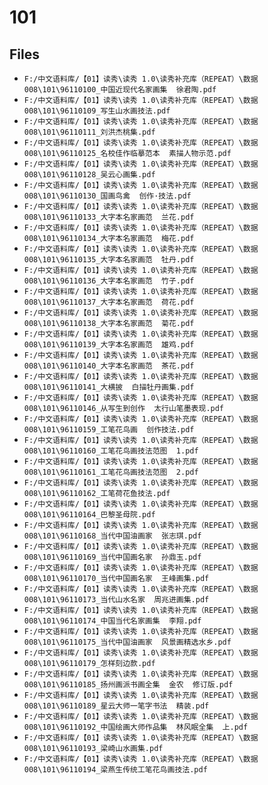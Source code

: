 # 101

## Files

- `F:/中文语料库/【01】读秀\读秀 1.0\读秀补充库（REPEAT）\数据008\101\96110100_中国近现代名家画集  徐君陶.pdf`
- `F:/中文语料库/【01】读秀\读秀 1.0\读秀补充库（REPEAT）\数据008\101\96110109_写生山水画技法.pdf`
- `F:/中文语料库/【01】读秀\读秀 1.0\读秀补充库（REPEAT）\数据008\101\96110111_刘洪杰桃集.pdf`
- `F:/中文语料库/【01】读秀\读秀 1.0\读秀补充库（REPEAT）\数据008\101\96110125_名校佳作临摹范本  素描人物示范.pdf`
- `F:/中文语料库/【01】读秀\读秀 1.0\读秀补充库（REPEAT）\数据008\101\96110128_吴云心画集.pdf`
- `F:/中文语料库/【01】读秀\读秀 1.0\读秀补充库（REPEAT）\数据008\101\96110130_国画鸟禽  创作·技法.pdf`
- `F:/中文语料库/【01】读秀\读秀 1.0\读秀补充库（REPEAT）\数据008\101\96110133_大字本名家画范  兰花.pdf`
- `F:/中文语料库/【01】读秀\读秀 1.0\读秀补充库（REPEAT）\数据008\101\96110134_大字本名家画范  梅花.pdf`
- `F:/中文语料库/【01】读秀\读秀 1.0\读秀补充库（REPEAT）\数据008\101\96110135_大字本名家画范  牡丹.pdf`
- `F:/中文语料库/【01】读秀\读秀 1.0\读秀补充库（REPEAT）\数据008\101\96110136_大字本名家画范  竹子.pdf`
- `F:/中文语料库/【01】读秀\读秀 1.0\读秀补充库（REPEAT）\数据008\101\96110137_大字本名家画范  荷花.pdf`
- `F:/中文语料库/【01】读秀\读秀 1.0\读秀补充库（REPEAT）\数据008\101\96110138_大字本名家画范  菊花.pdf`
- `F:/中文语料库/【01】读秀\读秀 1.0\读秀补充库（REPEAT）\数据008\101\96110139_大字本名家画范  雄鸡.pdf`
- `F:/中文语料库/【01】读秀\读秀 1.0\读秀补充库（REPEAT）\数据008\101\96110140_大字本名家画范  茶花.pdf`
- `F:/中文语料库/【01】读秀\读秀 1.0\读秀补充库（REPEAT）\数据008\101\96110141_大横披  白描牡丹画集.pdf`
- `F:/中文语料库/【01】读秀\读秀 1.0\读秀补充库（REPEAT）\数据008\101\96110146_从写生到创作  太行山笔墨表现.pdf`
- `F:/中文语料库/【01】读秀\读秀 1.0\读秀补充库（REPEAT）\数据008\101\96110159_工笔花鸟画  创作技法.pdf`
- `F:/中文语料库/【01】读秀\读秀 1.0\读秀补充库（REPEAT）\数据008\101\96110160_工笔花鸟画技法范图  1.pdf`
- `F:/中文语料库/【01】读秀\读秀 1.0\读秀补充库（REPEAT）\数据008\101\96110161_工笔花鸟画技法范图  2.pdf`
- `F:/中文语料库/【01】读秀\读秀 1.0\读秀补充库（REPEAT）\数据008\101\96110162_工笔荷花鱼技法.pdf`
- `F:/中文语料库/【01】读秀\读秀 1.0\读秀补充库（REPEAT）\数据008\101\96110164_巴黎圣母院.pdf`
- `F:/中文语料库/【01】读秀\读秀 1.0\读秀补充库（REPEAT）\数据008\101\96110168_当代中国油画家  张志琪.pdf`
- `F:/中文语料库/【01】读秀\读秀 1.0\读秀补充库（REPEAT）\数据008\101\96110169_当代中国画名家  孙鼎玉.pdf`
- `F:/中文语料库/【01】读秀\读秀 1.0\读秀补充库（REPEAT）\数据008\101\96110170_当代中国画名家  王峰画集.pdf`
- `F:/中文语料库/【01】读秀\读秀 1.0\读秀补充库（REPEAT）\数据008\101\96110173_当代山水名家  周兆进画集.pdf`
- `F:/中文语料库/【01】读秀\读秀 1.0\读秀补充库（REPEAT）\数据008\101\96110174_中国当代名家画集  李翔.pdf`
- `F:/中文语料库/【01】读秀\读秀 1.0\读秀补充库（REPEAT）\数据008\101\96110175_当代中国油画家  风景画精选水乡.pdf`
- `F:/中文语料库/【01】读秀\读秀 1.0\读秀补充库（REPEAT）\数据008\101\96110179_怎样刻边款.pdf`
- `F:/中文语料库/【01】读秀\读秀 1.0\读秀补充库（REPEAT）\数据008\101\96110185_扬州画派书画全集  金农  修订版.pdf`
- `F:/中文语料库/【01】读秀\读秀 1.0\读秀补充库（REPEAT）\数据008\101\96110189_星云大师一笔字书法  精装.pdf`
- `F:/中文语料库/【01】读秀\读秀 1.0\读秀补充库（REPEAT）\数据008\101\96110192_中国绘画大师作品集  林风眠全集  上.pdf`
- `F:/中文语料库/【01】读秀\读秀 1.0\读秀补充库（REPEAT）\数据008\101\96110193_梁崎山水画集.pdf`
- `F:/中文语料库/【01】读秀\读秀 1.0\读秀补充库（REPEAT）\数据008\101\96110194_梁燕生传统工笔花鸟画技法.pdf`

